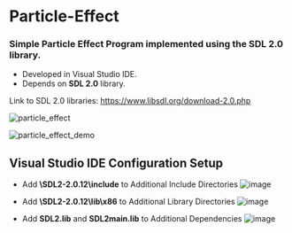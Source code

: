# Particle-Effect
### Simple Particle Effect Program implemented using the SDL 2.0 library.
- Developed in Visual Studio IDE.
- Depends on **SDL 2.0** library.

Link to SDL 2.0 libraries: https://www.libsdl.org/download-2.0.php

![particle_effect](https://user-images.githubusercontent.com/53728084/83910428-c04c2400-a727-11ea-9727-dc7991862af2.png)

![particle_effect_demo](https://user-images.githubusercontent.com/53728084/87866415-e546d000-c93e-11ea-93e3-b41a559ba573.gif)

## Visual Studio IDE Configuration Setup

- Add **\SDL2-2.0.12\include** to Additional Include Directories
![image](https://user-images.githubusercontent.com/53728084/85215006-c3eac800-b32f-11ea-9662-e88283d5afb1.png)

- Add **\SDL2-2.0.12\lib\x86** to Additional Library Directories
![image](https://user-images.githubusercontent.com/53728084/85215037-1fb55100-b330-11ea-940c-7d02ee367482.png)

- Add **SDL2.lib** and **SDL2main.lib** to Additional Dependencies
![image](https://user-images.githubusercontent.com/53728084/85215062-71f67200-b330-11ea-8c5b-de00a3669459.png)
